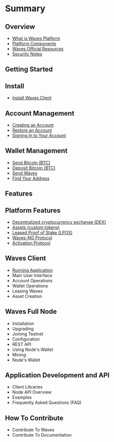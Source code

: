 # Summary

## Overview

* [What is Waves Platform](README.md)
* [Platform Components](platform-components.md)
* [Waves Official Resources ](waves-official-resources.md)
* [Security Notes](security-notes.md)

## Getting Started

## Install

* [Install Waves Client](waves-client/install-waves-client.md)

## Account Management

* [Creating an Account](getting-started/creating-account.md)
* [Restore an Account](getting-started/restoring-account-from-the-seed.md)
* [Signing In to Your Account](getting-started/signing-in-to-your-account.md)

## Wallet Management

* [Send Bitcoin \(BTC\)](wallet-management/send-bitcoin-btc.md)
* [Deposit Bitcoin \(BTC\)](wallet-management/deposit-bitcoin-btc.md)
* [Send Waves](wallet-management/send-waves.md)
* [Find Your Address](wallet-management/find-your-address.md)

## Features

## Platform Features

* [Decentralized cryptocurrency exchange \(DEX\)](decentralized-cryptocurrency-exchange-dex.md)
* [Assets \(custom tokens\)](assets-custom-tokens.md)
* [Leased Proof of Stake \(LPOS\)](leased-proof-of-stake-lpos.md)
* [Waves-NG Protocol](waves-ng-protocol.md)
* [Activation Protocol](activation-protocol.md)

## Waves Client

* [Running Application](waves-client/running-application.md)
* Main User Interface
* Account Operations
* Wallet Operations
* Leasing Waves
* Asset Creation

## Waves Full Node

* Installation
* Upgrading
* Joining Testnet
* Configuration
* REST API
* Using Node's Wallet
* Mining
* Node's Wallet

## Application Development and API

* Client Libraries
* Node API Overview
* Examples
* Frequently Asked Questions \(FAQ\)

## How To Contribute

* Contribute To Waves
* Contribute To Documentation

